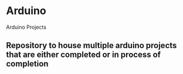 # Arduino
Arduino Projects

## Repository to house multiple arduino projects that are either completed or in process of completion
